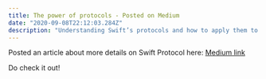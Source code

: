```yaml
---
title: The power of protocols - Posted on Medium
date: "2020-09-08T22:12:03.284Z"
description: "Understanding Swift’s protocols and how to apply them to improve code performance and modular flexibility"
---
```


Posted an article about more details on Swift Protocol here: [Medium link](https://medium.com/@melodiessim98/protocol-oriented-programming-in-swift-7b1f762cafd5)

Do check it out!
